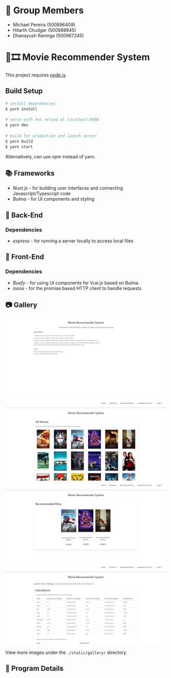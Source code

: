 # 📌 Group Members

- Michael Pereira (500896409)
- Hitarth Chudgar (500888845)
- Dhanayush Raninga (500967245)

# 🍿🎞️ Movie Recommender System

This project requires [node.js](https://nodejs.org/en/download/).

## Build Setup

```bash
# install dependencies
$ yarn install 

# serve with hot reload at localhost:8080
$ yarn dev

# build for production and launch server
$ yarn build
$ yarn start
```

Alternatively, can use *npm* instead of yarn.

## 📚 Frameworks

-   _Nuxt.js_ - for building user interfaces and connecting Javascript/Typescript code
-   _Bulma_ - for UI components and styling

## 🔐 Back-End

### Dependencies

-   _express_ - for running a server locally to access local files

## 🎨 Front-End

### Dependencies

- _Buefy_ - for using UI components for Vue.js based on Bulma
- _axios_ - for the promise based HTTP client to handle requests

## 📷 Gallery
<img src="static/gallery/home.png" width="600">
<img src="static/gallery/movies.png" width="600">
<img src="static/gallery/recommendations.png" width="600">
<img src="static/gallery/calculations.png" width="600">

View more images under the ```./static/gallery/``` directory.

## 📝 Program Details
